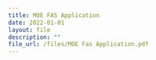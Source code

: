 ```yaml
---
title: MOE FAS Application
date: 2022-01-01
layout: file
description: ""
file_url: /files/MOE Fas Application.pdf
---
```



